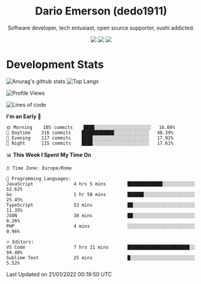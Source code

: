 <div align="center">
  
# Dario Emerson (dedo1911)
Software developer, tech entusiast, open source supporter, sushi addicted.

[![](https://img.shields.io/badge/-Linkedin-informational?style=for-the-badge&logo=linkedin&logoColor=white&color=2867B2)](http://linkedin.com/in/dedo1911)
[![](https://img.shields.io/badge/-Telegram-informational?style=for-the-badge&logo=telegram&logoColor=white&color=0088cc)](https://t.me/dedo1911)
[![](https://img.shields.io/badge/-Facebook-informational?style=for-the-badge&logo=facebook&logoColor=white&color=3b5998)](https://fb.com/dedo1911)

</div>

# Development Stats

![Anurag's github stats](https://github-readme-stats.vercel.app/api?username=dedo1911&count_private=true&show_icons=true&theme=chartreuse-dark)
![Top Langs](https://github-readme-stats.vercel.app/api/top-langs/?username=dedo1911&theme=chartreuse-dark&layout=compact)

<!--START_SECTION:waka-->
![Profile Views](http://img.shields.io/badge/Profile%20Views-0-blue)

![Lines of code](https://img.shields.io/badge/From%20Hello%20World%20I%27ve%20Written-47%20Thousand%20lines%20of%20code-blue)

**I'm an Early 🐤** 

```text
🌞 Morning    105 commits    ████░░░░░░░░░░░░░░░░░░░░░   16.08% 
🌆 Daytime    316 commits    ████████████░░░░░░░░░░░░░   48.39% 
🌃 Evening    117 commits    ████░░░░░░░░░░░░░░░░░░░░░   17.92% 
🌙 Night      115 commits    ████░░░░░░░░░░░░░░░░░░░░░   17.61%

```


📊 **This Week I Spent My Time On** 

```text
⌚︎ Time Zone: Europe/Rome

💬 Programming Languages: 
JavaScript               4 hrs 5 mins        █████████████░░░░░░░░░░░░   52.62% 
Go                       1 hr 58 mins        ██████░░░░░░░░░░░░░░░░░░░   25.45% 
TypeScript               53 mins             ██░░░░░░░░░░░░░░░░░░░░░░░   11.35% 
JSON                     38 mins             ██░░░░░░░░░░░░░░░░░░░░░░░   8.26% 
PHP                      4 mins              ░░░░░░░░░░░░░░░░░░░░░░░░░   0.96%

🔥 Editors: 
VS Code                  7 hrs 21 mins       ███████████████████████░░   94.48% 
Sublime Text             25 mins             █░░░░░░░░░░░░░░░░░░░░░░░░   5.52%

```


 Last Updated on 21/01/2022 00:19:50 UTC
<!--END_SECTION:waka-->

<!--
**dedo1911/dedo1911** is a ✨ _special_ ✨ repository because its `README.md` (this file) appears on your GitHub profile.

Here are some ideas to get you started:

- 🔭 I’m currently working on ...
- 🌱 I’m currently learning ...
- 👯 I’m looking to collaborate on ...
- 🤔 I’m looking for help with ...
- 💬 Ask me about ...
- 📫 How to reach me: ...
- 😄 Pronouns: ...
- ⚡ Fun fact: ...
-->
